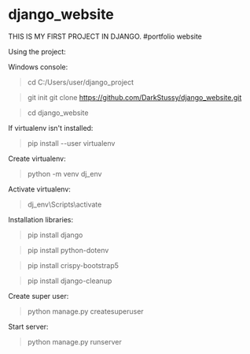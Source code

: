 # django_website

THIS IS MY FIRST PROJECT IN DJANGO.
#portfolio website

Using the project:


 Windows console:
  >cd C:/Users/user/django_project

  >git init
  >git clone https://github.com/DarkStussy/django_website.git

  >cd django_website

  If virtualenv isn't installed:
  >pip install --user virtualenv

  Create virtualenv:
  >python -m venv dj_env

  Activate virtualenv:
  >dj_env\Scripts\activate

  Installation libraries:
  >pip install django

  >pip install python-dotenv

  >pip install crispy-bootstrap5

  >pip install django-cleanup

  Create super user:
  >python manage.py createsuperuser

  Start server:
  >python manage.py runserver

